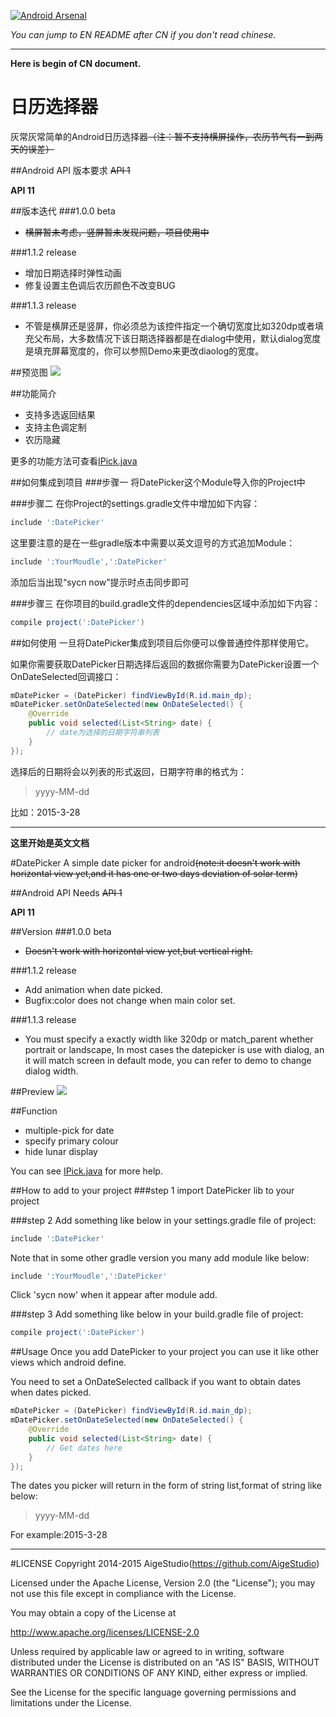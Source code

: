 [![Android Arsenal](https://img.shields.io/badge/Android%20Arsenal-DatePicker-brightgreen.svg?style=flat)](http://android-arsenal.com/details/1/1864)

*You can jump to EN README after CN if you don't read chinese.*

***

**Here is begin of CN document.**

# 日历选择器
灰常灰常简单的Android日历选择器~~（注：暂不支持横屏操作，农历节气有一到两天的误差）~~

##Android API 版本要求
~~API 1~~

**API 11**

##版本迭代
###1.0.0 beta
* ~~横屏暂未考虑，竖屏暂未发现问题，项目使用中~~

###1.1.2 release
* 增加日期选择时弹性动画
* 修复设置主色调后农历颜色不改变BUG

###1.1.3 release
* 不管是横屏还是竖屏，你必须总为该控件指定一个确切宽度比如320dp或者填充父布局，大多数情况下该日期选择器都是在dialog中使用，默认dialog宽度是填充屏幕宽度的，你可以参照Demo来更改diaolog的宽度。

##预览图
![](https://github.com/AigeStudio/DatePicker/blob/master/PreviewGif.gif)

##功能简介
* 支持多选返回结果
* 支持主色调定制
* 农历隐藏

更多的功能方法可查看[IPick.java](https://github.com/AigeStudio/DatePicker/blob/master/DatePicker/src/main/java/cn/aigestudio/datepicker/interfaces/IPick.java)

##如何集成到项目
###步骤一
将DatePicker这个Module导入你的Project中

###步骤二
在你Project的settings.gradle文件中增加如下内容：

```gradle
include ':DatePicker'
```

这里要注意的是在一些gradle版本中需要以英文逗号的方式追加Module：

```gradle
include ':YourMoudle',':DatePicker'
```

添加后当出现“sycn now”提示时点击同步即可

###步骤三
在你项目的build.gradle文件的dependencies区域中添加如下内容：

```gradle
compile project(':DatePicker')
```

##如何使用
一旦将DatePicker集成到项目后你便可以像普通控件那样使用它。

如果你需要获取DatePicker日期选择后返回的数据你需要为DatePicker设置一个OnDateSelected回调接口：

```Java
mDatePicker = (DatePicker) findViewById(R.id.main_dp);
mDatePicker.setOnDateSelected(new OnDateSelected() {
    @Override
    public void selected(List<String> date) {
        // date为选择的日期字符串列表
    }
});
```

选择后的日期将会以列表的形式返回，日期字符串的格式为：

>yyyy-MM-dd

比如：2015-3-28

***

**这里开始是英文文档**

#DatePicker
A simple date picker for android~~(note:it doesn't work with horizontal view yet,and it has one or two days deviation of solar term)~~

##Android API Needs
~~API 1~~

**API 11**

##Version
###1.0.0 beta
* ~~Doesn't work with horizontal view yet,but vertical right.~~

###1.1.2 release
* Add animation when date picked.
* Bugfix:color does not change when main color set.

###1.1.3 release
* You must specify a exactly width like 320dp or match_parent whether portrait or landscape, In most cases the datepicker is use with dialog, an it will match screen in default mode, you can refer to demo to change dialog width.

##Preview
![](https://github.com/AigeStudio/DatePicker/blob/master/PreviewGif.gif)

##Function
* multiple-pick for date
* specify primary colour
* hide lunar display

You can see [IPick.java](https://github.com/AigeStudio/DatePicker/blob/master/DatePicker/src/main/java/cn/aigestudio/datepicker/interfaces/IPick.java) for more help.

##How to add to your project
###step 1
import DatePicker lib to your project

###step 2
Add something like below in your settings.gradle file of project:

```gradle
include ':DatePicker'
```

Note that in some other gradle version you many add module like below:

```gradle
include ':YourMoudle',':DatePicker'
```

Click 'sycn now' when it appear after module add.

###step 3
Add something like below in your build.gradle file of project:

```gradle
compile project(':DatePicker')
```

##Usage
Once you add DatePicker to your project you can use it like other views which android define.

You need to set a OnDateSelected callback if you want to obtain dates when dates picked.

```Java
mDatePicker = (DatePicker) findViewById(R.id.main_dp);
mDatePicker.setOnDateSelected(new OnDateSelected() {
    @Override
    public void selected(List<String> date) {
        // Get dates here
    }
});
```

The dates you picker will return in the form of string list,format of string like below:

>yyyy-MM-dd

For example:2015-3-28

***

#LICENSE
Copyright 2014-2015 AigeStudio(https://github.com/AigeStudio)

Licensed under the Apache License, Version 2.0 (the "License"); you may not use this file except in compliance with the License.

You may obtain a copy of the License at

http://www.apache.org/licenses/LICENSE-2.0

Unless required by applicable law or agreed to in writing, software distributed under the License is distributed on an "AS IS" BASIS, WITHOUT WARRANTIES OR CONDITIONS OF ANY KIND, either express or implied.

See the License for the specific language governing permissions and limitations under the License.